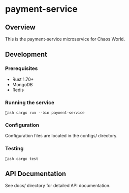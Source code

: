 # payment-service

## Overview
This is the payment-service microservice for Chaos World.

## Development

### Prerequisites
- Rust 1.70+
- MongoDB
- Redis

### Running the service
`ash
cargo run --bin payment-service
`

### Configuration
Configuration files are located in the configs/ directory.

### Testing
`ash
cargo test
`

## API Documentation
See docs/ directory for detailed API documentation.
